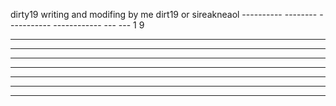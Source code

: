 dirty19 writing and modifing by me 
dirt19 or sireakneaol
----------   --------  -----------  ------------ ---      --- 1 9 
************ ********  ***********  ************  ***    ***      
--        --   ----    ----    ---  ------------   ---  ---       
**        **   ****    *********        ****        ******        
--        --   ----    ---------        ----         ----         
**        **   ****    ****  ****       ****         ****         
------------ --------  ----   ----      ----         ----         
**********   ********  ****    ****     ****         ****         
                                                            
